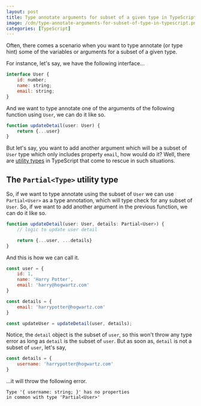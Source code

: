 ```yaml
---
layout: post
title: Type annotate arguments for subset of a given type in TypeScript
image: /cdn/type-annotate-arguments-for-subset-of-type-in-typescript.png
categories: [TypeScript]
---
```


Often, there comes a scenario when you want to type annotate (or type hint) some of the variables or arguments for a subset of a given type.

For instance, let's say, we have the following interface...

```js
interface User {
    id: number;
    name: string;
    email: string;
}
```

And we want to type annotate one of the arguments of the following function using `User`, we can do it like so.

```js
function updateDetail(user: User) {
    return {...user}
}
```

But let's say, you want to add another argument which will be a subset of `User` type which only includes property `email`, how would do it? Well, there are [utility types](https://www.typescriptlang.org/docs/handbook/utility-types.html) in TypeScript that come to rescue in such situations.

## The `Partial<Type>` utility type

So, if we want to type annotate using the subset of `User` we can use `Partial<User>` as a type annotation, which will type check for any subset of `User`. So, if we want to add another argument in the previous function, we can do it like so.

```js
function updateDetail(user: User, details: Partial<User>) {
    // logic to update user detail

    return {...user, ...details}
}
```

And this is how we can call it.

```js
const user = {
    id: 1,
    name: 'Harry Potter',
    email: 'harry@hogwartz.com'
}

const details = {
    email: 'harrypotter@hogwartz.com'
}

const updateUser = updateDetail(user, details);
```

Notice, the `detail` object is the subset of `user`, so this won't throw any type error as long as `detail` is the subset of `user`. But as soon as, `detail` is not a subset of `user`, let's say,

```js
const details = {
    username: 'harrypotter@hogwartz.com'
}
```

...it will throw the following error.

```
Type '{ username: string; }' has no properties 
in common with type 'Partial<User>'
```
